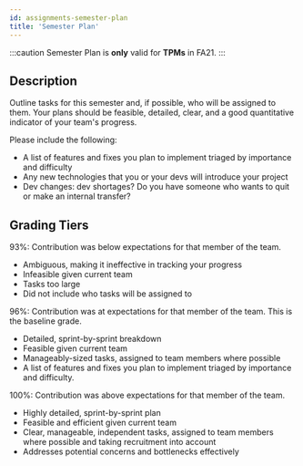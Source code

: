 ```yaml
---
id: assignments-semester-plan
title: 'Semester Plan'
---
```


:::caution
Semester Plan is **only** valid for **TPMs** in FA21.
:::

## Description

Outline tasks for this semester and, if possible, who will be assigned to them.
Your plans should be feasible, detailed, clear, and a good quantitative indicator of your team's progress.

Please include the following:

- A list of features and fixes you plan to implement triaged by importance and difficulty
- Any new technologies that you or your devs will introduce your project
- Dev changes: dev shortages? Do you have someone who wants to quit or make an internal transfer?


## Grading Tiers

93%: Contribution was below expectations for that member of the team.

- Ambiguous, making it ineffective in tracking your progress
- Infeasible given current team
- Tasks too large
- Did not include who tasks will be assigned to

96%: Contribution was at expectations for that member of the team. This is the baseline grade.

- Detailed, sprint-by-sprint breakdown
- Feasible given current team
- Manageably-sized tasks, assigned to team members where possible
- A list of features and fixes you plan to implement triaged by importance and difficulty.

100%: Contribution was above expectations for that member of the team.

- Highly detailed, sprint-by-sprint plan
- Feasible and efficient given current team
- Clear, manageable, independent tasks, assigned to team members where possible and taking recruitment into account
- Addresses potential concerns and bottlenecks effectively
